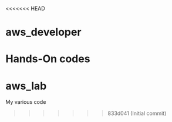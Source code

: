 <<<<<<< HEAD
# aws_developer
Hands-On codes
=======
# aws_lab
My various code
>>>>>>> 833d041 (Initial commit)
